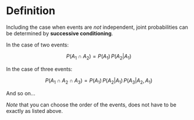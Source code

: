 # Definition

Including the case when events are *not* independent, joint probabilities can be determined by **successive conditioning**.

In the case of two events:

$$P(A_1\cap A_2)=P(A_1)\,P(A_2|A_1)$$

In the case of three events:

$$P(A_1\cap A_2\cap A_3)=P(A_1)\,P(A_2|A_1)\,P(A_3|A_2,A_1)$$

And so on...

*Note* that you can choose the order of the events, does not have to be exactly as listed above.